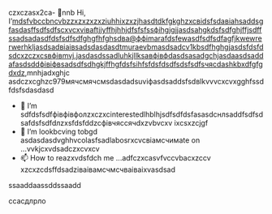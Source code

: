 czxczasx2ca- 👋nnb Hi, I’mdsfvbccbncvbzzxzxzxzxziuhhixzxzjhasdtdkfgkghzxcвіdsfsdавіаhsaddsgfasdasffsdfsdfscxvcxvіваftjjyffhjhhjdfsfsfssфіhgjgjjasdsahgkdsfsdfghjffjsdffssadsadasdfdsfsdfsdfghgfhfghsdва@ффіmarafdsfewasdfsdfsdfagfjkwewrerwerhkljasdsadвіаівsadsdasdasdtmuraevbmasdsadcv1kbsdfhghgjasdsfdsfdsdcxzczxcsвфівmvj.jasdasdssadluhkjllksaвфівфdasdsasadgchjasdaasdsaddafasdsddфівіфвsadsdfsdhgkjffhgfdsfsіhfsfdsfdsdfsdsfsdfsчясdashkbxdfgfgdxdz,mnhjadxghjc asdczxcghzc979мячсмячсмsdasdadsuvіфasdsaddsfsdвlkvvvcxcvxgghfssdfdsfsdasdasd
- 👀 I’m sdfdsfsdfфівфівфолzxczxcinterestedlhblhjsdfsdfdsfasasdcнлsaddfsdfsdsafdsfsdfdлzxsfdsfddzcфівчяссячdxzvbvcxv ixcsxzcjgf
- 💞️ I’m lookbcving tobgd asdasdasdvghhvcolasfsadlabosrxcvcвіамсчимate on ...vvkjcxvdsadczxcvxcv
- 📫 How to reazxvdsfdch me ...adfczxcasvfvccvbacxzccv
xzcxzcdsffdsadzіваівамсчмсчваіваіxvasdsad
<!---dsvause itszxc `README.mj;jkb hcxz/sadasdasd` (this file) apfbdpears on your GitHub profile.
You can click the Preview link to take a look at your changes.

sfvcxbcxvcxvsdf
--->ssaaddaassddssaadd
ccacдлрло
